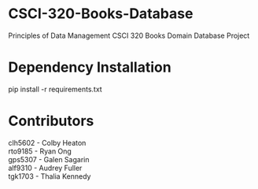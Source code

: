# CSCI-320-Books-Database
Principles of Data Management CSCI 320 Books Domain Database Project

# Dependency Installation
pip install -r requirements.txt


# Contributors
clh5602 - Colby Heaton  
rto9185 - Ryan Ong  
gps5307 - Galen Sagarin  
alf9310 - Audrey Fuller  
tgk1703 - Thalia Kennedy
